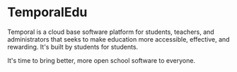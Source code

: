 # TemporalEdu

Temporal is a cloud base software platform for students, teachers, and administrators that seeks to make education more accessible, effective, and rewarding. 
It's built by students for students.

It's time to bring better, more open school software to everyone.
